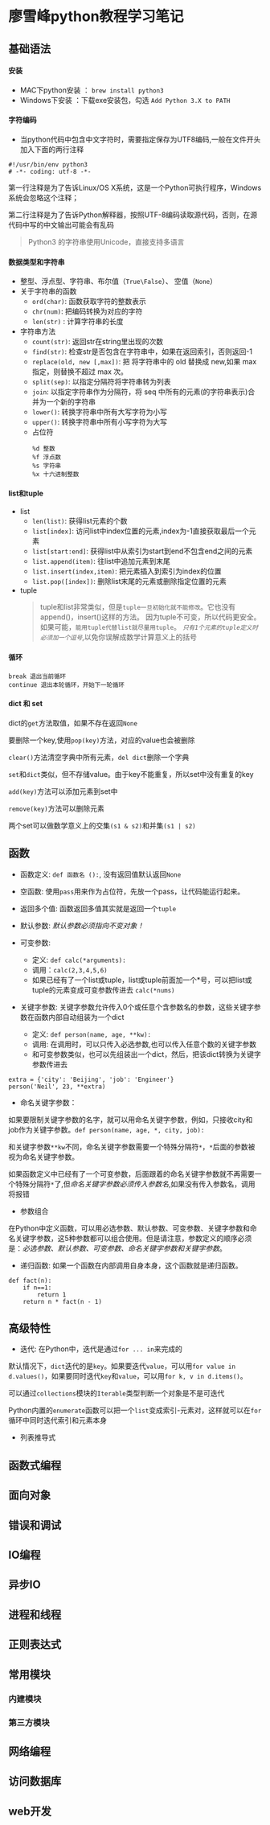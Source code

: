 # 廖雪峰python教程学习笔记

## 基础语法

#### 安装
- MAC下python安装 ： `brew install python3`
- Windows下安装 ：下载exe安装包，勾选 `Add Python 3.X to PATH`

#### 字符编码
- 当python代码中包含中文字符时，需要指定保存为UTF8编码,一般在文件开头加入下面的两行注释
```
#!/usr/bin/env python3
# -*- coding: utf-8 -*-
```
第一行注释是为了告诉Linux/OS X系统，这是一个Python可执行程序，Windows系统会忽略这个注释；

第二行注释是为了告诉Python解释器，按照UTF-8编码读取源代码，否则，在源代码中写的中文输出可能会有乱码
> Python3 的字符串使用Unicode，直接支持多语言
#### 数据类型和字符串
- 整型、浮点型、字符串、布尔值（`True\False`）、 空值（`None`）
- 关于字符串的函数
    - `ord(char)`: 函数获取字符的整数表示
    - `chr(num)`: 把编码转换为对应的字符
    - `len(str)` : 计算字符串的长度
- 字符串方法
    - `count(str)`: 返回str在string里出现的次数
    - `find(str)`: 检查str是否包含在字符串中，如果在返回索引，否则返回-1 
    - `replace(old, new [,max])`: 把 将字符串中的 old 替换成 new,如果 max 指定，则替换不超过 max 次。
    - `split(sep)`: 以指定分隔符将字符串转为列表
    - `join`: 以指定字符串作为分隔符，将 seq 中所有的元素(的字符串表示)合并为一个新的字符串
    - `lower()`: 转换字符串中所有大写字符为小写
    - `upper()`: 转换字符串中所有小写字符为大写
    - 占位符
        ```
        %d 整数
        %f 浮点数
        %s 字符串
        %x 十六进制整数
        ```

#### list和tuple
- list
    - `len(list)`: 获得list元素的个数
    - `list[index]`: 访问list中index位置的元素,index为-1直接获取最后一个元素
    - `list[start:end]`: 获得list中从索引为start到end不包含end之间的元素
    - `list.append(item)`: 往list中追加元素到末尾
    - `list.insert(index,item)`: 把元素插入到索引为index的位置
    - `list.pop([index])`: 删除list末尾的元素或删除指定位置的元素
- tuple
    > tuple和list非常类似，但是`tuple一旦初始化就不能修改`。它也没有append()，insert()这样的方法。
    因为tuple不可变，所以代码更安全。如果可能，`能用tuple代替list就尽量用tuple`。
    *`只有1个元素的tuple定义时必须加一个逗号`*,以免你误解成数学计算意义上的括号

#### 循环

    break 退出当前循环 
    continue 退出本轮循环，开始下一轮循环

#### dict 和 set

dict的`get`方法取值，如果不存在返回`None`

要删除一个key,使用`pop(key)`方法，对应的value也会被删除

`clear()`方法清空字典中所有元素，`del dict`删除一个字典

`set`和`dict`类似，但不存储value。由于key不能重复，所以set中没有重复的key

`add(key)`方法可以添加元素到set中

`remove(key)`方法可以删除元素

两个set可以做数学意义上的交集`(s1 & s2)`和并集`(s1 | s2)`

## 函数

- 函数定义: `def 函数名 ():`, 没有返回值默认返回`None`

- 空函数: 使用`pass`用来作为占位符，先放一个pass，让代码能运行起来。

- 返回多个值: 函数返回多值其实就是返回一个`tuple`

- 默认参数: *默认参数必须指向不变对象！*

- 可变参数: 
    - 定义: `def calc(*arguments):` 
    - 调用：`calc(2,3,4,5,6)`
    - 如果已经有了一个list或tuple，list或tuple前面加一个*号，可以把list或tuple的元素变成可变参数传进去 `calc(*nums)`

- 关键字参数: 关键字参数允许传入0个或任意个含参数名的参数，这些关键字参数在函数内部自动组装为一个dict
    - 定义: `def person(name, age, **kw):`
    - 调用: 在调用时，可以只传入必选参数,也可以传入任意个数的关键字参数
    - 和可变参数类似，也可以先组装出一个dict，然后，把该dict转换为关键字参数传进去

```
extra = {'city': 'Beijing', 'job': 'Engineer'}
person('Neil', 23, **extra)
```

- 命名关键字参数：

如果要限制关键字参数的名字，就可以用命名关键字参数，例如，只接收city和job作为关键字参数。`def person(name, age, *, city, job):`

和关键字参数`**kw`不同，命名关键字参数需要一个特殊分隔符`*`，`*`后面的参数被视为命名关键字参数。

如果函数定义中已经有了一个可变参数，后面跟着的命名关键字参数就不再需要一个特殊分隔符`*`了,但*命名关键字参数必须传入参数名*,如果没有传入参数名，调用将报错

- 参数组合

在Python中定义函数，可以用必选参数、默认参数、可变参数、关键字参数和命名关键字参数，这5种参数都可以组合使用。但是请注意，参数定义的顺序必须是：*必选参数、默认参数、可变参数、命名关键字参数和关键字参数*。

- 递归函数: 如果一个函数在内部调用自身本身，这个函数就是递归函数。

```
def fact(n):
    if n==1:
        return 1
    return n * fact(n - 1)
```

## 高级特性

- 迭代: 在Python中，迭代是通过`for ... in`来完成的

默认情况下，`dict`迭代的是`key`。如果要迭代`value`，可以用`for value in d.values()`，如果要同时迭代`key`和`value`，可以用`for k, v in d.items()`。

可以通过`collections`模块的`Iterable`类型判断一个对象是不是可迭代

Python内置的`enumerate`函数可以把一个`list`变成索引-元素对，这样就可以在`for`循环中同时迭代索引和元素本身

- 列表推导式

## 函数式编程

## 面向对象

## 错误和调试

## IO编程

## 异步IO

## 进程和线程

## 正则表达式

## 常用模块

### 内建模块

### 第三方模块

## 网络编程

## 访问数据库

## web开发
